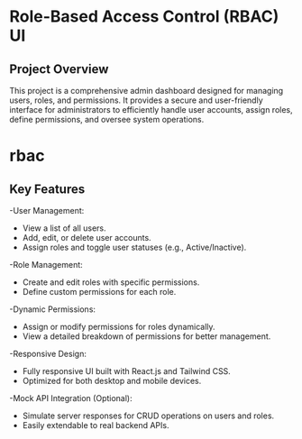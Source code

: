 
# Role-Based Access Control (RBAC) UI

## Project Overview
This project is a comprehensive admin dashboard designed for managing users, roles, and permissions. It provides a secure and user-friendly interface for administrators to efficiently handle user accounts, assign roles, define permissions, and oversee system operations.


# rbac

## Key Features

-User Management:
  - View a list of all users.
  - Add, edit, or delete user accounts.
  - Assign roles and toggle user statuses (e.g., Active/Inactive).

-Role Management:

- Create and edit roles with specific permissions.
- Define custom permissions for each role.

-Dynamic Permissions:

 - Assign or modify permissions for roles dynamically.
 -  View a detailed breakdown of permissions for better management.

-Responsive Design:

- Fully responsive UI built with React.js and Tailwind CSS.
- Optimized for both desktop and mobile devices.

-Mock API Integration (Optional):

- Simulate server responses for CRUD operations on users and roles.
- Easily extendable to real backend APIs.
